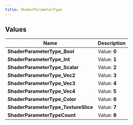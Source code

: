 ```yaml
---
title: ShaderParameterType
---
```


## Values

| Name | Description |
| ---- | ----------- |
| **ShaderParameterType\_Bool** | Value: **0** |
| **ShaderParameterType\_Int** | Value: **1** |
| **ShaderParameterType\_Scalar** | Value: **2** |
| **ShaderParameterType\_Vec2** | Value: **3** |
| **ShaderParameterType\_Vec3** | Value: **4** |
| **ShaderParameterType\_Vec4** | Value: **5** |
| **ShaderParameterType\_Color** | Value: **6** |
| **ShaderParameterType\_TextureSlice** | Value: **7** |
| **ShaderParameterTypeCount** | Value: **8** |

